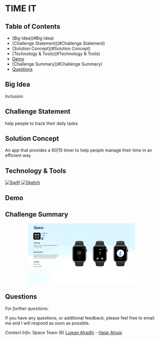 # TIME IT

## Table of Contents
  * [Big Idea](#Big Idea)
  * [Challenge Statement](#Challenge Statement)
  * [Solution Concept](#Solution Concept)
  * [Technology & Tools](#Technology & Tools)
  * [Demo](#Demo)
  * [Challenge Summary](#Challenge Summary)
  * [Questions](#Questions)


## Big Idea
Inclusion

## Challenge Statement 
help people to track their daily tasks

## Solution Concept
An app that provides a 60|15 timer to help people manage their time in an efficient way

## Technology & Tools
[![Swift][Swift-img]][Swift-url]   [![Sketch][Sketch-img]][Sketch-url]



## Demo


## Challenge Summary 
<p align="center">
<img align="center" width=70% height=70% src="Space_ADATWQ_2022_2023.001.jpeg">
</p>


      
## Questions
      
  _For further questions:_

  If you have any questions, or additional feedback, please feel free to email me and I will respond as soon as possible.
  
  _Contact Info:_
  Space Team (8)
<a href="https://github.com/Lujean99">Lujean Alradhi</a> - <a href="https://github.com/nhajarn">Hajar Alruqi</a> 

  <!-- MARKDOWN LINKS & IMAGES -->
<!-- https://www.markdownguide.org/basic-syntax/#reference-style-links -->
[Swift-img]: https://img.shields.io/badge/-SwiftUi-orange
[Swift-url]: https://developer.apple.com/swift/

[Sketch-img]: https://img.shields.io/badge/-Sketch-orange
[Sketch-url]: https://www.sketch.com/
